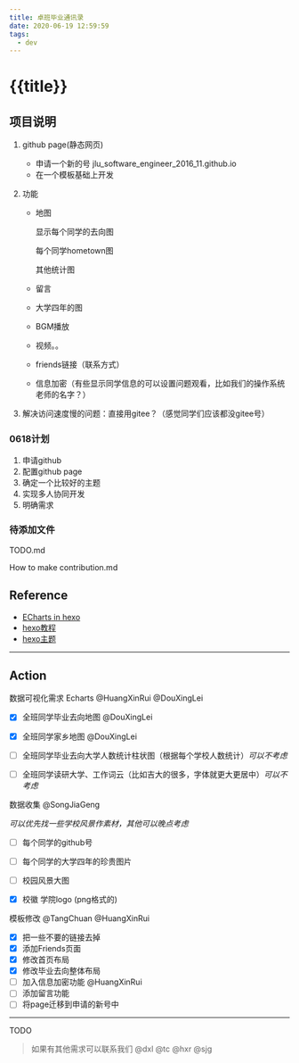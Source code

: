 ```yaml
---
title: 卓班毕业通讯录
date: 2020-06-19 12:59:59
tags:
  - dev
---
```

# {{title}}



## 项目说明

1. github page(静态网页)

   - 申请一个新的号 jlu_software_engineer_2016_11.github.io
   - 在一个模板基础上开发

2. 功能

   - 地图

     显示每个同学的去向图

     每个同学hometown图

     其他统计图

   - 留言

   - 大学四年的图

   - BGM播放

   - 视频。。

   - friends链接（联系方式）

   - 信息加密（有些显示同学信息的可以设置问题观看，比如我们的操作系统老师的名字？）

3. 解决访问速度慢的问题：直接用gitee？（感觉同学们应该都没gitee号）



### 0618计划

1. 申请github
2. 配置github page
3. 确定一个比较好的主题
4. 实现多人协同开发
5. 明确需求

### 待添加文件

TODO.md

How to make contribution.md




## Reference

- [ECharts in hexo](http://fuxuemingzhu.cn/2017/08/10/echarts-hexo/)
- [hexo教程](https://zhuanlan.zhihu.com/p/35668237)
- [hexo主题](https://hexo.io/themes/)



---

## Action

数据可视化需求 Echarts @HuangXinRui @DouXingLei

- [x] 全班同学毕业去向地图 @DouXingLei
- [x] 全班同学家乡地图 @DouXingLei
- [ ] 全班同学毕业去向大学人数统计柱状图（根据每个学校人数统计）*可以不考虑*
- [ ] 全班同学读研大学、工作词云（比如吉大的很多，字体就更大更居中）*可以不考虑*



数据收集 @SongJiaGeng

*可以优先找一些学校风景作素材，其他可以晚点考虑*

- [ ] 每个同学的github号
- [ ] 每个同学的大学四年的珍贵图片
- [ ] 校园风景大图
- [x] 校徽 学院logo  (png格式的) 



模板修改 @TangChuan @HuangXinRui

- [x] 把一些不要的链接去掉
- [x] 添加Friends页面
- [x] 修改首页布局
- [x] 修改毕业去向整体布局
- [ ] 加入信息加密功能 @HuangXinRui
- [ ] 添加留言功能
- [ ] 将page迁移到申请的新号中

---

TODO

> 如果有其他需求可以联系我们 @dxl @tc @hxr @sjg

